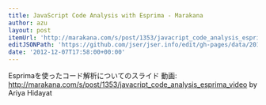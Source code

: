```yaml
---
title: JavaScript Code Analysis with Esprima - Marakana
author: azu
layout: post
itemUrl: 'http://marakana.com/s/post/1353/javacript_code_analysis_esprima_video'
editJSONPath: 'https://github.com/jser/jser.info/edit/gh-pages/data/2012/12/index.json'
date: '2012-12-07T17:58:00+00:00'
---
```

Esprimaを使ったコード解析についてのスライド
動画: http://marakana.com/s/post/1353/javacript_code_analysis_esprima_video by Ariya Hidayat
